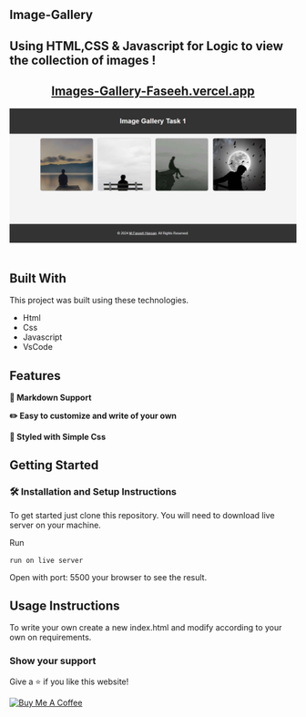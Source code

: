 ## Image-Gallery

## Using HTML,CSS & Javascript for Logic to view the collection of images !

<h2 align="center">
  <a href="-faseeh.vercel.app/" target="_blank">Images-Gallery-Faseeh.vercel.app</a>
</h2>

<div align="center">
  <img alt="Demo" src="./Extra/src1.PNG" />
</div>

<br/>

## Built With

This project was built using these technologies.

- Html
- Css
- Javascript
- VsCode


## Features

**📃 Markdown Support**

**✏️ Easy to customize and write of your own**

**🎨 Styled with Simple Css**

## Getting Started

### 🛠 Installation and Setup Instructions

To get started just clone this repository. You will need to download live server on your machine.

Run

```
run on live server
```

Open with port: 5500 your browser to see the result.

## Usage Instructions

To write your own create a new index.html and modify according to your own on requirements.

### Show your support

Give a ⭐ if you like this website!

<a href="https://www.buymeacoffee.com/faseeh41" target="_blank"><img src="https://cdn.buymeacoffee.com/buttons/v2/default-violet.png" alt="Buy Me A Coffee" height= "60px" width= "217px" ></a>
